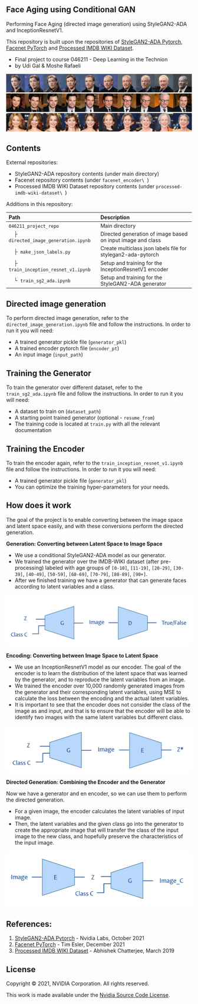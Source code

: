 ## Face Aging using Conditional GAN  

Performing Face Aging (directed image generation) using StyleGAN2-ADA and InceptionResnetV1.

This repository is built upon the repositories of [StyleGAN2-ADA Pytorch](https://github.com/dvschultz/stylegan2-ada-pytorch), [Facenet PyTorch](https://github.com/timesler/facenet-pytorch) and [Processed IMDB WIKI Dataset](https://github.com/imdeepmind/processed-imdb-wiki-dataset).

- Final project to course 046211 - Deep Learning in the Technion
- by Udi Gal & Moshe Rafaeli

![](./docs/generation006.png)
![](./docs/generation014.png)
![](./docs/generation036.png)

## Contents

External repositories:
- StyleGAN2-ADA repository contents (under main directory)
- Facenet repository contents (under `facenet_encoder\ `)
- Processed IMDB WIKI Dataset repository contents (under `processed-imdb-wiki-dataset\ `)

Additions in this repository:

| Path    | Description
| :-----  | :----------
| `046211_project_repo`                           | Main directory
| &ensp;&ensp;&boxvr;&nbsp; `directed_image_generation.ipynb` | Directed generation of image based on input image and class
| &ensp;&ensp;&boxvr;&nbsp; `make_json_labels.py` | Create multiclass json labels file for stylegan2-ada-pytorch
| &ensp;&ensp;&boxvr;&nbsp; `train_inception_resnet_v1.ipynb` | Setup and training for the InceptionResnetV1 encoder
| &ensp;&ensp;&boxur;&nbsp; `train_sg2_ada.ipynb` | Setup and training for the StyleGAN2-ADA generator

## Directed image generation

To perform directed image generation, refer to the `directed_image_generation.ipynb` file and follow the instructions. In order to run it you will need:
- A trained generator pickle file (`generator_pkl`)
- A trained encoder pytorch file (`encoder_pt`)
- An input image (`input_path`)

## Training the Generator

To train the generator over different dataset, refer to the `train_sg2_ada.ipynb` file and follow the instructions. In order to run it you will need:
- A dataset to train on (`dataset_path`)
- A starting point trained generator (optional - `resume_from`)
- The training code is located at `train.py` with all the relevant documentation

## Training the Encoder

To train the encoder again, refer to the `train_inception_resnet_v1.ipynb` file and follow the instructions. In order to run it you will need:
- A trained generator pickle file (`generator_pkl`)
- You can optimize the training hyper-parameters for your needs.

## How does it work

The goal of the project is to enable converting between the image space and latent space easily, and with these conversions perform the directed generation.

**Generation: Converting between Latent Space to Image Space**

* We use a conditional StyleGAN2-ADA model as our generator.
* We trained the generator over the IMDB-WIKI dataset (after pre-processing) labeled with age groups of `[0-10]`, `[11-19]`, `[20-29]`, `[30-39]`, `[40-49]`, `[50-59]`, `[60-69]`, `[70-79]`, `[80-89]`, `[90+]`.
* After we finished training we have a generator that can generate faces according to latent variables and a class.

![](docs/generator_training.png)

**Encoding: Converting between Image Space to Latent Space**

* We use an InceptionResnetV1 model as our encoder. The goal of the encoder is to learn the distribution of the latent space that was learned by the generator, and to reproduce the latent variables from an image.
* We trained the encoder over 10,000 randomly generated images from the generator and their corresponding latent variables, using MSE to calculate the loss between the encoding and the actual latent variables.
* It is important to see that the encoder does not consider the class of the image as and input, and that is to ensure that the encoder will be able to identify two images with the same latent variables but different class.

![](docs/encoder_training.png)

**Directed Generation: Combining the Encoder and the Generator**

Now we have a generator and en encoder, so we can use them to perform the directed generation.
* For a given image, the encoder calculates the latent variables of input image.
* Then, the latent variables and the given class go into the generator to create the appropriate image that will transfer the class of the input image to the new class, and hopefully preserve the characteristics of the input image.

![](docs/directed_generation.png)


## References:

1. [StyleGAN2-ADA Pytorch](https://github.com/dvschultz/stylegan2-ada-pytorch) - Nvidia Labs, October 2021
2. [Facenet PyTorch](https://github.com/timesler/facenet-pytorch) - Tim Esler, December 2021
3. [Processed IMDB WIKI Dataset](https://github.com/imdeepmind/processed-imdb-wiki-dataset) - Abhishek Chatterjee, March 2019


## License

Copyright &copy; 2021, NVIDIA Corporation. All rights reserved.

This work is made available under the [Nvidia Source Code License](https://nvlabs.github.io/stylegan2-ada-pytorch/license.html).
